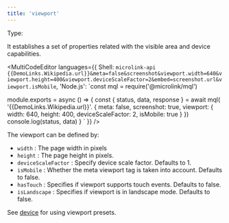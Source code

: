 ```yaml
---
title: 'viewport'
---
```


Type: <Type children='<object>'/>

It establishes a set of properties related with the visible area and device capabilities.

<MultiCodeEditor languages={{
  Shell: `microlink-api {{DemoLinks.Wikipedia.url}}&meta=false&screenshot&viewport.width=640&viewport.height=400&viewport.deviceScaleFactor=2&embed=screenshot.url&viewport.isMobile`,
  'Node.js': `const mql = require('@microlink/mql')
 
module.exports = async () => {
  const { status, data, response } = await mql(
    '{{DemoLinks.Wikipedia.url}}'. {
      meta: false,
      screenshot: true,
      viewport: {
        width: 640,
        height: 400,
        deviceScaleFactor: 2,
        isMobile: true
      }
  })
  console.log(status, data)
}
  `
  }} 
/>

The viewport can be defined by:

- `width` <Type children='<number>'/>: The page width in pixels
- `height` <Type children='<number>'/>: The page height in pixels.
- `deviceScaleFactor` <Type children='<number>'/>: Specify device scale factor. Defaults to <Type>1</Type>.
- `isMobile` <Type><Type children='<boolean>'/></Type>: Whether the meta viewport tag is taken into account. Defaults to <Type>false</Type>.
- `hasTouch` <Type><Type children='<boolean>'/></Type>: Specifies if viewport supports touch events. Defaults to <Type>false</Type>.
- `isLandscape` <Type><Type children='<boolean>'/></Type>: Specifies if viewport is in landscape mode. Defaults to <Type>false</Type>.

See [device](/docs/api/parameters/screenshot/device) for using viewport presets.
